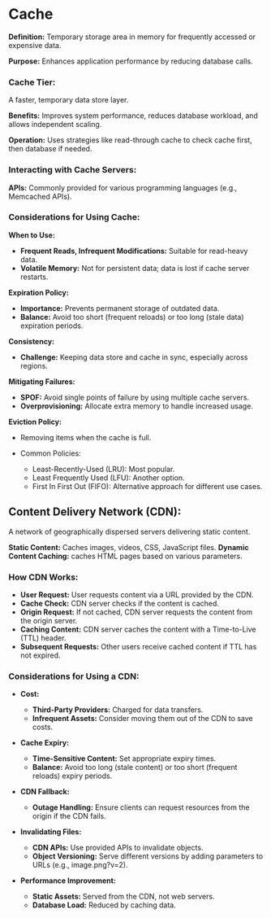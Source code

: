 # Cache

**Definition:** Temporary storage area in memory for frequently accessed or expensive data.

**Purpose:** Enhances application performance by reducing database calls.

### Cache Tier:

A faster, temporary data store layer.

**Benefits:** Improves system performance, reduces database workload, and allows independent scaling.

**Operation:** Uses strategies like read-through cache to check cache first, then database if needed.

### Interacting with Cache Servers:

**APIs:** Commonly provided for various programming languages (e.g., Memcached APIs).

### Considerations for Using Cache:

**When to Use:**

* **Frequent Reads, Infrequent Modifications:** Suitable for read-heavy data.
* **Volatile Memory:** Not for persistent data; data is lost if cache server restarts.

**Expiration Policy:**

* **Importance:** Prevents permanent storage of outdated data.
* **Balance:** Avoid too short (frequent reloads) or too long (stale data) expiration periods.

**Consistency:**

* **Challenge:** Keeping data store and cache in sync, especially across regions.

**Mitigating Failures:**

* **SPOF:** Avoid single points of failure by using multiple cache servers.
* **Overprovisioning:** Allocate extra memory to handle increased usage.

**Eviction Policy:**

* Removing items when the cache is full.

* Common Policies:
  * Least-Recently-Used (LRU): Most popular.
  * Least Frequently Used (LFU): Another option.
  * First In First Out (FIFO): Alternative approach for different use cases.


## Content Delivery Network (CDN):

A network of geographically dispersed servers delivering static content.

**Static Content:** Caches images, videos, CSS, JavaScript files.
**Dynamic Content Caching:** caches HTML pages based on various parameters.

### How CDN Works:

- **User Request:** User requests content via a URL provided by the CDN.
- **Cache Check:** CDN server checks if the content is cached.
- **Origin Request:** If not cached, CDN server requests the content from the origin server.
- **Caching Content:** CDN server caches the content with a Time-to-Live (TTL) header.
- **Subsequent Requests:** Other users receive cached content if TTL has not expired.

### Considerations for Using a CDN:

- **Cost:**
  - **Third-Party Providers:** Charged for data transfers.
  - **Infrequent Assets:** Consider moving them out of the CDN to save costs.
  

- **Cache Expiry:**
  - **Time-Sensitive Content:** Set appropriate expiry times.
  - **Balance:** Avoid too long (stale content) or too short (frequent reloads) expiry periods.

- **CDN Fallback:**
   - **Outage Handling:** Ensure clients can request resources from the origin if the CDN fails.

- **Invalidating Files:**
  - **CDN APIs:** Use provided APIs to invalidate objects.
  - **Object Versioning:** Serve different versions by adding parameters to URLs (e.g., image.png?v=2).

- **Performance Improvement:**
  - **Static Assets:** Served from the CDN, not web servers.
  - **Database Load:** Reduced by caching data.